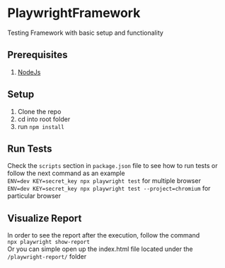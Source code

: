 # PlaywrightFramework

Testing Framework with basic setup and functionality

## Prerequisites 

1. [NodeJs](https://nodejs.org/en/download)

## Setup

1. Clone the repo
2. cd into root folder
3. run `npm install`

## Run Tests

Check the `scripts` section in `package.json` file to see how to run tests
or follow the next command as an example  
`ENV=dev KEY=secret_key npx playwright test` for multiple browser  
`ENV=dev KEY=secret_key npx playwright test --project=chromium` for particular browser  

## Visualize Report

In order to see the report after the execution, follow the command  
`npx playwright show-report`  
Or you can simple open up the index.html file located under the `/playwright-report/` folder
